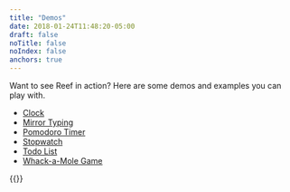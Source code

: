 ```yaml
---
title: "Demos"
date: 2018-01-24T11:48:20-05:00
draft: false
noTitle: false
noIndex: false
anchors: true
---
```


Want to see Reef in action? Here are some demos and examples you can play with.

- [Clock](https://codepen.io/cferdinandi/pen/gOaoppx)
- [Mirror Typing](https://codepen.io/cferdinandi/pen/WNQdvQK)
- [Pomodoro Timer](https://codepen.io/cferdinandi/pen/ExVojPx)
- [Stopwatch](https://codepen.io/cferdinandi/pen/GRpyJov)
- [Todo List](https://codepen.io/cferdinandi/pen/MWarwyR)
- [Whack-a-Mole Game](https://codepen.io/cferdinandi/pen/ExVojvV)

{{<mailchimp intro="true">}}